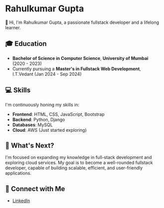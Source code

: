 # Rahulkumar Gupta

👋 Hi, I'm Rahulkumar Gupta, a passionate fullstack developer and a lifelong learner.

## 🎓 Education
- **Bachelor of Science in Computer Science**, **University of Mumbai** (2020 - 2023)
- Currently pursuing a **Master's in Fullstack Web Development**, I.T.Vedant (Jan 2024 - Sep 2024)
 
## 💻 Skills
I'm continuously honing my skills in:

- **Frontend**: HTML, CSS, JavaScript, Bootstrap
- **Backend**: Python, Django
- **Databases**: MySQL
- **Cloud**: AWS (Just started exploring)

## 🌱 What's Next?
I'm focused on expanding my knowledge in full-stack development and exploring cloud services. My goal is to become a well-rounded fullstack developer, capable of building scalable, efficient, and user-friendly applications.

## 🔗 Connect with Me
- [LinkedIn](https://www.linkedin.com/in/grahulkumar) 
<!---
iamrahulkumar052/iamrahulkumar052 is a ✨ special ✨ repository because its `README.md` (this file) appears on your GitHub profile.
You can click the Preview link to take a look at your changes.
--->


<!---
grahulkumar/grahulkumar is a ✨ special ✨ repository because its `README.md` (this file) appears on your GitHub profile.
You can click the Preview link to take a look at your changes.
--->
